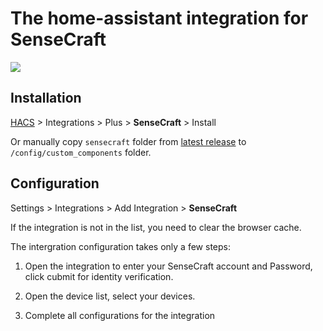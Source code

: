# The home-assistant integration for SenseCraft
<img src=https://raw.githubusercontent.com/Seeed-Solution/SenseCraft-HomeAssistant/main/icon.png>

## Installation

[HACS](https://hacs.xyz/) > Integrations > Plus > **SenseCraft** > Install

Or manually copy `sensecraft` folder from [latest release](https://github.com/Seeed-Solution/SenseCraft-HomeAssistant/releases/latest) to `/config/custom_components` folder.

## Configuration

Settings > Integrations > Add Integration > **SenseCraft**

If the integration is not in the list, you need to clear the browser cache.

The intergration configuration takes only a few steps:
1. Open the integration to enter your SenseCraft account and Password, click cubmit for identity verification.

2. Open the device list, select your devices.

3. Complete all configurations for the integration
